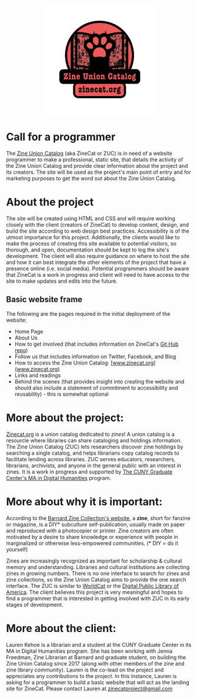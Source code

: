 <p align="center">
<img src="https://github.com/lsrkthelibrarian/zinecat.org/blob/master/zinecat_logo.png" width="300"/>
</p>

# Call for a programmer
The [Zine Union Catalog](www.zinecat.org) (aka ZineCat or ZUC) is in need of a website programmer to make a professional, static site, that details the activity of the Zine Union Catalog and provide clear information about the project and its creators.  The site will be used as the project's main point of entry and for marketing purposes to get the word out about the Zine Union Catalog.  

# About the project
The site will be created using HTML and CSS and will require working closely with the client (creators of ZineCat) to develop content, design, and build the site according to web design best practices.  Accessibility is of the utmost importance for this project.  Additionally, the clients would like to make the process of creating this site available to potential visitors, so thorough, and open, documentation should be kept to log the site's development.  The client will also require guidance on where to host the site and how it can best integrate the other elements of the project that have a presence online (i.e. social media).  Potential programmers should be aware that ZineCat is a work in progress and client will need to have access to the site to make updates and edits into the future.   

## Basic website frame
The following are the pages required in the initial deployment of the website:
* Home Page
* About Us
* How to get involved (that includes information on ZineCat's [Git Hub repo](https://github.com/lsrkthelibrarian/zinecat.org))
* Follow us that includes information on Twitter, Facebook, and Blog
* How to access the Zine Union Catalog: [www.zinecat.org](www.zinecat.org)
* Links and readings
* Behind the scenes (that provides insight into creating the website and should also include a statement of commitment to accessibility and reusability) - this is somewhat optional

# More about the project:
[Zinecat.org](www.zinecat.org) is a union catalog dedicated to *zines*! A union catalog is a resourcle where libraries can share cataloging and holdings information. The Zine Union Catalog (ZUC) lets researchers discover zine holdings by searching a single catalog, and helps librarians copy catalog records to facilitate lending across libraries. ZUC serves educators, researchers, librarians, archivists, and anyone in the general public with an interest in zines.  It is a work in progress and supported by [The CUNY Graduate Center's MA in Digital Humanities](https://www.gc.cuny.edu/Page-Elements/Academics-Research-Centers-Initiatives/Masters-Programs/Digital-Humanities) program.  

# More about why it is important:
According to the [Barnard Zine Collection's website](https://zines.barnard.edu/about-zines), a **zine**, short for fanzine or magazine, is a DIY* subculture self-publication, usually made on paper and reproduced with a photocopier or printer. Zine creators are often motivated by a desire to share knowledge or experience with people in marginalized or otherwise less-empowered communities. (* DIY = do it yourself)

Zines are increasingly recognized as important for scholarship & cultural memory and understanding.  Libraries and cultural institutions are collecting zines in growing numbers.  There is no one interface to search for zines and zine collections, so the Zine Union Catalog aims to provide the one search interface.  The ZUC is similar to [WorldCat](www.worldcat.org) or the [Digital Public Library of America](https://dp.la/).  The client believes this project is very meaningful and hopes to find a programmer that is interested in getting involved with ZUC in its early stages of development.  

# More about the client:
Lauren Kehoe is a librarian and a student at the CUNY Graduate Center in its MA in Digital Humanities program.  She has been working with Jenna Freedman, Zine Librarian at Barnard and graduate student, on building the Zine Union Catalog since 2017 (along with other members of the zine and zine library community).  Lauren is the co-lead on the project and appreciates any contributions to the project.  In this instance, Lauren is asking for a programmer to build a basic website that will act as the landing site for ZineCat.  Please contact Lauren at zinecatproject@gmail.com 
